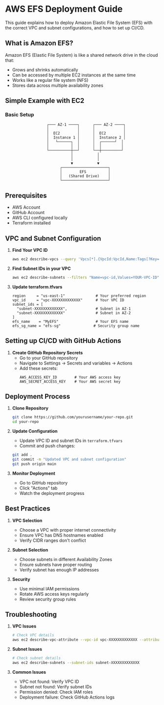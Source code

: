 # AWS EFS Deployment Guide
 
This guide explains how to deploy Amazon Elastic File System (EFS) with the correct VPC and subnet configurations, and how to set up CI/CD.
 
## What is Amazon EFS?
Amazon EFS (Elastic File System) is like a shared network drive in the cloud that:
- Grows and shrinks automatically
- Can be accessed by multiple EC2 instances at the same time
- Works like a regular file system (NFS)
- Stores data across multiple availability zones
 
## Simple Example with EC2
 
### Basic Setup
```
                   ┌─── AZ-1 ────┐      ┌─── AZ-2 ────┐
                   │             │      │             │
                   │  EC2        │      │  EC2        │
                   │  Instance 1 │      │  Instance 2 │
                   │   └──────┐  │      │  ┌──────┘  │
                   │          │  │      │  │         │
                   └──────────┼──┘      └──┼─────────┘
                              │           │
                              │           │
                              ▼           ▼
                         ┌─────────────────────┐
                         │        EFS          │
                         │   (Shared Drive)    │
                         └─────────────────────┘
```
 
## Prerequisites
 
- AWS Account
- GitHub Account
- AWS CLI configured locally
- Terraform installed
 
## VPC and Subnet Configuration
 
1. **Find Your VPC ID**
   ```bash
   aws ec2 describe-vpcs --query 'Vpcs[*].{VpcId:VpcId,Name:Tags[?Key==`Name`].Value|[0],CIDR:CidrBlock}'
   ```
 
2. **Find Subnet IDs in your VPC**
   ```bash
   aws ec2 describe-subnets --filters "Name=vpc-id,Values=YOUR-VPC-ID" --query 'Subnets[*].{SubnetId:SubnetId,AZ:AvailabilityZone,CIDR:CidrBlock}'
   ```
 
3. **Update terraform.tfvars**
   ```hcl
   region     = "us-east-1"              # Your preferred region
   vpc_id     = "vpc-XXXXXXXXXXXXX"      # Your VPC ID
   subnet_ids = [
     "subnet-XXXXXXXXXXXXX",             # Subnet in AZ-1
     "subnet-XXXXXXXXXXXXX"              # Subnet in AZ-2
   ]
   efs_name    = "MyEFS"                 # Your EFS name
   efs_sg_name = "efs-sg"               # Security group name
   ```
 
## Setting up CI/CD with GitHub Actions
 
1. **Create GitHub Repository Secrets**
   - Go to your GitHub repository
   - Navigate to Settings → Secrets and variables → Actions
   - Add these secrets:
     ```
     AWS_ACCESS_KEY_ID        # Your AWS access key
     AWS_SECRET_ACCESS_KEY    # Your AWS secret key
     ```
 
## Deployment Process
 
1. **Clone Repository**
   ```bash
   git clone https://github.com/yourusername/your-repo.git
   cd your-repo
   ```
 
2. **Update Configuration**
   - Update VPC ID and subnet IDs in `terraform.tfvars`
   - Commit and push changes:
   ```bash
   git add .
   git commit -m "Updated VPC and subnet configuration"
   git push origin main
   ```
 
3. **Monitor Deployment**
   - Go to GitHub repository
   - Click "Actions" tab
   - Watch the deployment progress
 
## Best Practices
 
1. **VPC Selection**
   - Choose a VPC with proper internet connectivity
   - Ensure VPC has DNS hostnames enabled
   - Verify CIDR ranges don't conflict
 
2. **Subnet Selection**
   - Choose subnets in different Availability Zones
   - Ensure subnets have proper routing
   - Verify subnet has enough IP addresses
 
3. **Security**
   - Use minimal IAM permissions
   - Rotate AWS access keys regularly
   - Review security group rules
 
## Troubleshooting
 
1. **VPC Issues**
   ```bash
   # Check VPC details
   aws ec2 describe-vpc-attribute --vpc-id vpc-XXXXXXXXXXXXX --attribute enableDnsHostnames
   ```
 
2. **Subnet Issues**
   ```bash
   # Check subnet details
   aws ec2 describe-subnets --subnet-ids subnet-XXXXXXXXXXXXX
   ```
 
3. **Common Issues**
   - VPC not found: Verify VPC ID
   - Subnet not found: Verify subnet IDs
   - Permission denied: Check IAM roles
   - Deployment failure: Check GitHub Actions logs

